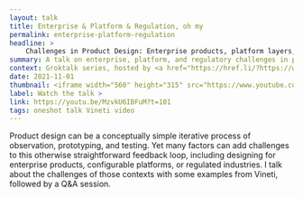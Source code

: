 ```yaml
---
layout: talk
title: Enterprise & Platform & Regulation, oh my
permalink: enterprise-platform-regulation
headline: >
    Challenges in Product Design: Enterprise products, platform layers, and regulated industries
summary: A talk on enterprise, platform, and regulatory challenges in product design. Presentation and Q&A session in November 2021 at the Groktalk series hosted by Groksmith in Yerevan, Armenia.
context: Groktalk series, hosted by <a href="https://href.li/?https://www.groksmith.co/">Groksmith</a> in Yerevan, Armenia
date: 2021-11-01
thumbnail: <iframe width="560" height="315" src="https://www.youtube.com/embed/MzvkU6IBFuM?t=101" title="YouTube video player" frameborder="0" allow="accelerometer; autoplay; clipboard-write; encrypted-media; gyroscope; picture-in-picture" allowfullscreen></iframe>
label: Watch the talk >
link: https://youtu.be/MzvkU6IBFuM?t=101
tags: oneshot talk Vineti video
---
```


Product design can be a conceptually simple iterative process of observation, prototyping, and testing. Yet many factors can add challenges to this otherwise straightforward feedback loop, including designing for enterprise products, configurable platforms, or regulated industries. I talk about the challenges of those contexts with some examples from Vineti, followed by a Q&A session.
